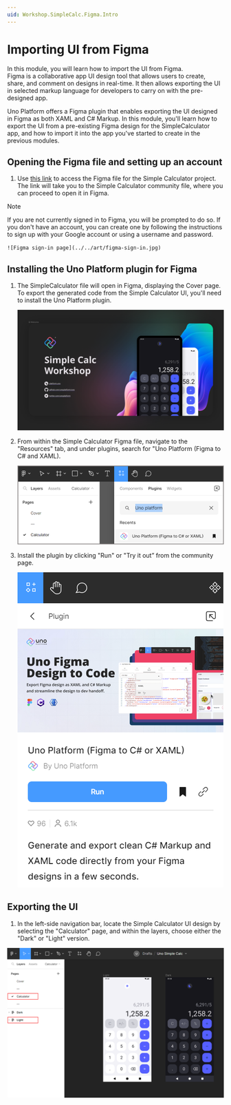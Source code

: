 ```yaml
---
uid: Workshop.SimpleCalc.Figma.Intro
---
```


# Importing UI from Figma

In this module, you will learn how to import the UI from Figma.  
Figma is a collaborative app UI design tool that allows users to create, share, and comment on designs in real-time. It then allows exporting the UI in selected markup language for developers to carry on with the pre-designed app.

Uno Platform offers a Figma plugin that enables exporting the UI designed in Figma as both XAML and C# Markup.
In this module, you'll learn how to export the UI from a pre-existing Figma design for the SimpleCalculator app, and how to import it into the app you've started to create in the previous modules.

## Opening the Figma file and setting up an account

1. Use [this link](https://aka.platform.uno/uno-figma-simplecalc-workshop) to access the Figma file for the Simple Calculator project. The link will take you to the Simple Calculator community file, where you can proceed to open it in Figma.

> [!NOTE]
> If you are not currently signed in to Figma, you will be prompted to do so. If you don't have an account, you can create one by following the instructions to sign up with your Google account or using a username and password.

    ![Figma sign-in page](../../art/figma-sign-in.jpg)

## Installing the Uno Platform plugin for Figma

1. The SimpleCalculator file will open in Figma, displaying the Cover page. To export the generated code from the Simple Calculator UI, you'll need to install the Uno Platform plugin. 

   ![Figma menu plugin](../../art/figma-cover.png)

3.	From within the Simple Calculator Figma file, navigate to the "Resources" tab, and under plugins, search for "Uno Platform (Figma to C# and XAML).

    ![Figma Plugin Launch](../../art/figma-plugin-launch.png)

4.	Install the plugin by clicking "Run" or "Try it out” from the community page.

    ![Figma Plugin Launch](../../art/figma-run-plugin.png)

## Exporting the UI

1.	In the left-side navigation bar, locate the Simple Calculator UI design by selecting the "Calculator" page, and within the layers, choose either the "Dark" or "Light" version.

![Select Figma Design](../../art/figma-select-design.png)
